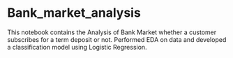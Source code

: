 # Bank_market_analysis
This notebook contains the Analysis of Bank Market whether a customer subscribes for a term deposit or not. Performed EDA on data and developed a classification model using Logistic Regression.
